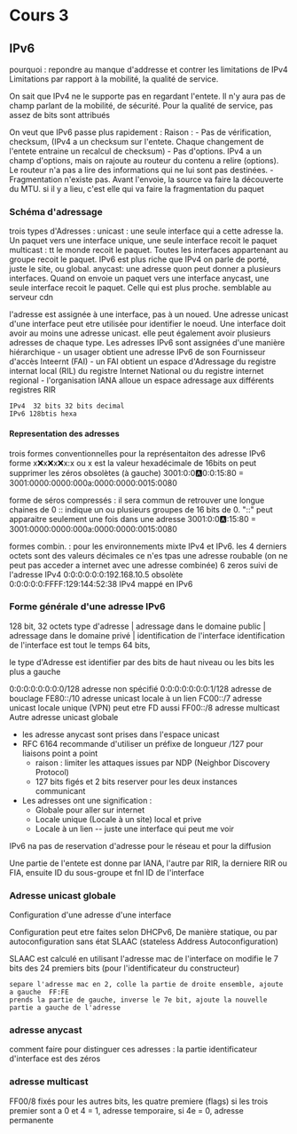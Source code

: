 # Cours 3

## IPv6

pourquoi : repondre au manque d'addresse et contrer les limitations de IPv4
Limitations par rapport à la mobilité, la qualité de service.

On sait que IPv4 ne le supporte pas en regardant l'entete. Il n'y aura pas de champ parlant de la mobilité, de sécurité. Pour la qualité de service, pas assez de bits sont attribués

On veut que IPv6 passe plus rapidement :
Raison : - Pas de vérification, checksum, (IPv4 a un checksum sur l'entete. Chaque changement de l'entete entraine un recalcul de checksum) - Pas d'options. IPv4 a un champ d'options, mais on rajoute au routeur du contenu a relire (options). Le routeur n'a pas a lire des informations qui ne lui sont pas destinées. - Fragmentation n'existe pas. Avant l'envoie, la source va faire la découverte du MTU. si il y a lieu, c'est elle qui va faire la fragmentation du paquet

### Schéma d'adressage

trois types d'Adresses :
unicast : une seule interface qui a cette adresse la. Un paquet vers une interface unique, une seule interface recoit le paquet
multicast : tt le monde recoit le paquet. Toutes les interfaces appartenant au groupe recoit le paquet. IPv6 est plus riche que IPv4
on parle de porté, juste le site, ou global.
anycast: une adresse quon peut donner a plusieurs interfaces. Quand on envoie un paquet vers une interface anycast, une seule interface recoit le paquet. Celle qui est plus proche.
semblable au serveur cdn

l'adresse est assignée à une interface, pas à un noued. Une adresse unicast d'une interface peut etre utilisée pour identifier le noeud.
Une interface doit avoir au moins une adresse unicast. elle peut également avoir plusieurs adresses de chaque type.
Les adresses IPv6 sont assignées d'une manière hiérarchique - un usager obtient une adresse IPv6 de son Fournisseur d'accès Inteernt (FAI) - un FAI obtient un espace d'Adressage du registre internat local (RIL) du registre Internet National ou du registre internet regional - l'organisation IANA alloue un espace adressage aux différents registres RIR

    IPv4  32 bits 32 bits decimal
    IPv6 128btis hexa

#### Representation des adresses

trois formes conventionnelles pour la représentaiton des adresse IPv6
forme x:x:x:x:x:x:x:x ou x est la valeur hexadécimale de 16bits
on peut supprimer les zéros obsolètes (à gauche)
3001:0:0:a:0:0:15:80 = 3001:0000:0000:000a:0000:0000:0015:0080

forme de séros compressés : il sera commun de retrouver une longue chaines de 0 :: indique un ou plusieurs groupes de 16 bits de 0. "::" peut apparaitre seulement une fois dans une adresse
3001:0:0:a::15:80 = 3001:0000:0000:000a:0000:0000:0015:0080

formes combin. : pour les environnements mixte IPv4 et IPv6. les 4 derniers octets sont des valeurs décimales
ce n'es tpas une adresse roubable (on ne peut pas acceder a internet avec une adresse combinée)
6 zeros suivi de l'adresse IPv4
0:0:0:0:0:0:192.168.10.5 obsolète
0:0:0:0:0:FFFF:129:144:52:38 IPv4 mappé en IPv6

### Forme générale d'une adresse IPv6

128 bit, 32 octets
type d'adresse | adressage dans le domaine public | adressage dans le domaine privé | identification de l'interface
identification de l'interface est tout le temps 64 bits,

le type d'Adresse est identifier par des bits de haut niveau ou les bits les plus a gauche

0:0:0:0:0:0:0:0/128 adresse non spécifié
0:0:0:0:0:0:0:1/128 adresse de bouclage
FE80::/10 adresse unicast locale à un lien
FC00::/7 adresse unicast locale unique (VPN) peut etre FD aussi
FF00::/8 adresse multicast
Autre adresse unicast globale

- les adresse anycast sont prises dans l'espace unicast
- RFC 6164 recommande d'utiliser un préfixe de longueur /127 pour liaisons point a point
  - raison : limiter les attaques issues par NDP (Neighbor Discovery Protocol)
  - 127 bits figés et 2 bits reserver pour les deux instances communicant
- Les adresses ont une signification :
  - Globale pour aller sur internet
  - Locale unique (Locale à un site) local et prive
  - Locale à un lien -- juste une interface qui peut me voir

IPv6 na pas de reservation d'adresse pour le réseau et pour la diffusion

Une partie de l'entete est donne par IANA, l'autre par RIR, la derniere RIR ou FIA, ensuite ID du sous-groupe et fnl ID de l'interface

### Adresse unicast globale

Configuration d'une adresse d'une interface

Configuration peut etre faites selon DHCPv6, De manière statique, ou par autoconfiguration sans état SLAAC (stateless Address Autoconfiguration)

SLAAC est calculé en utilisant l'adresse mac de l'interface
on modifie le 7 bits des 24 premiers bits (pour l'identificateur du constructeur)

    separe l'adresse mac en 2, colle la partie de droite ensemble, ajoute a gauche  FF:FE
    prends la partie de gauche, inverse le 7e bit, ajoute la nouvelle partie a gauche de l'adresse

### adresse anycast

comment faire pour distinguer ces adresses : la partie identificateur d'interface est des zéros

### adresse multicast

FF00/8 fixés
pour les autres bits,
les quatre premiere (flags)
si les trois premier sont a 0 et 4 = 1, adresse temporaire, si 4e = 0, adresse permanente
